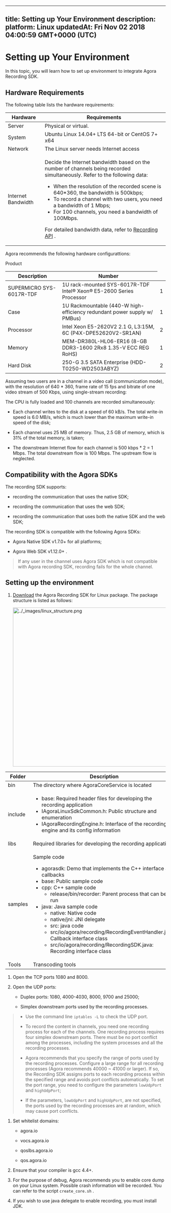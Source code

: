 
---
title: Setting up Your Environment
description: 
platform: Linux
updatedAt: Fri Nov 02 2018 04:00:59 GMT+0000 (UTC)
---
# Setting up Your Environment
In this topic, you will learn how to set up environment to integrate Agora Recording SDK.

## Hardware Requirements

The following table lists the hardware requirements:

<table>
<colgroup>
<col/>
<col/>
</colgroup>
<thead>
<tr><th>Hardware</th>
<th>Requirements</th>
</tr>
</thead>
<tbody>
<tr><td>Server</td>
<td>Physical or virtual.</td>
</tr>
<tr><td>System</td>
<td>Ubuntu Linux 14.04+ LTS 64-bit or CentOS 7+ x64</td>
</tr>
<tr><td>Network</td>
<td>The Linux server needs Internet access</td>
</tr>
<tr><td>Internet Bandwidth</td>
<td><p>Decide the Internet bandwidth based on the number of channels being recorded simultaneously. Refer to the following data:</p>
<div><ul>
<li>When the resolution of the recorded scene is 640*360, the bandwidth is 500kbps;</li>
<li>To record a channel with two users, you need a bandwidth of 1 Mbps;</li>
<li>For 100 channels, you need a bandwidth of 100Mbps.</li>
</ul>
</div>
<p>For detailed bandwidth data, refer to <a href="../../en/API%20Reference/recording_cpp.md"><span>Recording API</span></a> .</p>
</td>
</tr>
</tbody>
</table>



Agora recommends the following hardware configurattions:

<table>
<colgroup>
<col/>
<col/>
<col/>
</colgroup>
<thead>
<tr><thg>Product</th>
<th>Description</th>
<th>Number</th>
</tr>
</thead>
<tbody>
<tr><td>SUPERMICRO SYS-6017R-TDF</td>
<td>1U rack-mounted SYS-6017R-TDF
Intel® Xeon® E5-2600 Series Processor</td>
<td>1</td>
</tr>
<tr><td>Case</td>
<td>1U Rackmountable
(440-W high-efficiency redundant power supply w/ PMBus)</td>
<td>1</td>
</tr>
<tr><td>Processor</td>
<td>Intel Xeon E5-2620V2 2.1 G, L3:15M, 6C (P4X-DPE52620V2-SR1AN)</td>
<td>2</td>
</tr>
<tr><td>Memory</td>
<td>MEM-DR380L-HL06-ER16 (8-GB DDR3-1600 2Rx8 1.35-V ECC REG RoHS)</td>
<td>1</td>
</tr>
<tr><td>Hard Disk</td>
<td>250-G 3.5 SATA Enterprise (HDD-T0250-WD2503ABYZ)</td>
<td>2</td>
</tr>
</tbody>
</table>



Assuming two users are in a channel in a video call \(communication mode\), with the resolution of 640 * 360, frame rate of 15 fps and bitrate of one video stream of 500 Kbps, using single-stream recording:

The CPU is fully loaded and 100 channels are recorded simultaneously:

-   Each channel writes to the disk at a speed of 60 kB/s. The total write-in speed is 6.0 MB/s, which is much lower than the maximum write-in speed of the disk;

-   Each channel uses 25 MB of memory. Thus, 2.5 GB of memory, which is 31% of the total memory, is taken;

-   The downstream Internet flow for each channel is 500 kbps \* 2 = 1 Mbps. The total downstream flow is 100 Mbps. The upstream flow is neglected.


## Compatibility with the Agora SDKs

The recording SDK supports:

-   recording the communication that uses the native SDK;

-   recording the communication that uses the web SDK;

-   recording the communication that uses both the native SDK and the web SDK;


The recording SDK is compatible with the following Agora SDKs:

-   Agora Native SDK v1.7.0+ for all platforms;

-   Agora Web SDK v1.12.0+ .

> If any user in the channel uses Agora SDK which is not compatible with Agora recording SDK, recording fails for the whole channel.

## Setting up the environment

1.  [Download](https://docs.agora.io/en/Agora%20Platform/downloads) the Agora Recording SDK for Linux package. The package structure is listed as follows:

    <img alt="../_images/linux_structure.png" src="https://web-cdn.agora.io/docs-files/en/linux_structure.png" style="width: 500.0px;"/>

<table>
<colgroup>
<col/>
<col/>
</colgroup>
<thead>
<tr><th>Folder</th>
<th>Description</th>
</tr>
</thead>
<tbody>
<tr><td>bin</td>
<td>The directory where AgoraCoreService is located</td>
</tr>
<tr><td>include</td>
<td><ul>
<li>base: Required header files for developing the recording application</li>
<li>IAgoraLinuxSdkCommon.h: Public structure and enumeration</li>
<li>IAgoraRecordingEngine.h: Interface of the recording engine and its config information</li>
</ul>
</td>
</tr>
<tr><td>libs</td>
<td>Required libraries for developing the recording application</td>
</tr>
<tr><td>samples</td>
<td><p>Sample code</p>
<ul>
<li>agorasdk: Demo that implements the C++ interface and callbacks</li>
<li>base: Public sample code</li>
<li>cpp: C++ sample code<ul>
<li>release/bin/recorder: Parent process that can be run</li>
</ul>
</li>
<li>java: Java sample code<ul>
<li>native: Native code</li>
<li>native/jni: JNI delegate</li>
<li>src: java code</li>
<li>src/io/agora/recording/RecordingEventHandler.java: Callback interface class</li>
<li>src/io/agora/recording/RecordingSDK.java: Recording interface class</li>
</ul>
</li>
</ul>
</td>
</tr>
<tr><td>Tools</td>
<td>Transcoding tools</td>
</tr>
</tbody>
</table>



1.  Open the TCP ports 1080 and 8000.

2.  Open the UDP ports:

    -   Duplex ports: 1080, 4000-4030, 8000, 9700 and 25000;

    -   Simplex downstream ports used by the recording processes.


> -   Use the command line `iptables -L` to check the UDP port.
> 
> -   To record the content in channels, you need one recording process for each of the channels. One recording process requires four simplex downstream ports. There must be no port conflict among the processes, including the system processes and all the recording processes.
> 
>  -   Agora recommends that you specify the range of ports used by the recording processes. Configure a large range for all recording processes \(Agora recommends 40000 ~ 41000 or larger\). If so, the Recording SDK assigns ports to each recording process within the specified range and avoids port conflicts automatically. To set the port range, you need to configure the parameters `lowUdpPort` and `highUdpPort`;
> 
>  -   If the parameters, `lowUdpPort` and `highUdpPort`, are not specified, the ports used by the recording processes are at random, which may cause port conflicts.


1.  Set whitelist domains:

    -   agora.io

    -   vocs.agora.io

    -   qoslbs.agora.io

    -   qos.agora.io

2.  Ensure that your compiler is gcc 4.4+.

3.  For the purpose of debug, Agora recommends you to enable core dump on your Linux system. Possible crash information will be recorded. You can refer to the script `create_core.sh` .

4.  If you wish to use java delegate to enable recording, you must install JDK.




